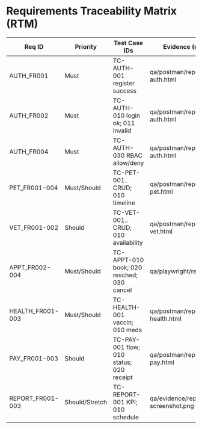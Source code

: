 # Requirements Traceability Matrix (RTM)

| Req ID          | Priority | Test Case IDs                            | Evidence (reports/screens)                         |
|-----------------|----------|------------------------------------------|----------------------------------------------------|
| AUTH_FR001      | Must     | TC-AUTH-001 register success             | qa/postman/reports/newman-auth.html                |
| AUTH_FR002      | Must     | TC-AUTH-010 login ok; 011 invalid        | qa/postman/reports/newman-auth.html                |
| AUTH_FR004      | Must     | TC-AUTH-030 RBAC allow/deny              | qa/postman/reports/newman-auth.html                |
| PET_FR001-004   | Must/Should | TC-PET-001.. CRUD; 010 timeline     | qa/postman/reports/newman-pet.html                 |
| VET_FR001-002   | Should   | TC-VET-001.. CRUD; 010 availability      | qa/postman/reports/newman-vet.html                 |
| APPT_FR002-004  | Must/Should | TC-APPT-010 book; 020 resched; 030 cancel | qa/playwright/reports/html/index.html          |
| HEALTH_FR001-003| Must/Should | TC-HEALTH-001 vaccin; 010 meds      | qa/postman/reports/newman-health.html              |
| PAY_FR001-003   | Should   | TC-PAY-001 flow; 010 status; 020 receipt | qa/postman/reports/newman-pay.html                 |
| REPORT_FR001-003| Should/Stretch | TC-REPORT-001 KPI; 010 schedule  | qa/evidence/report-kpi-screenshot.png              |
